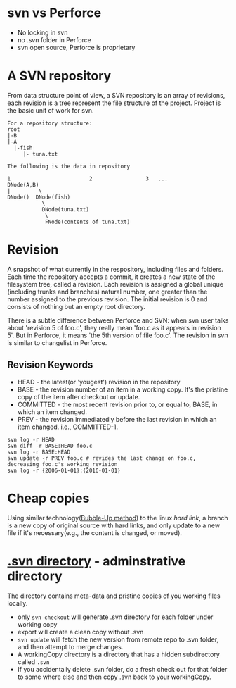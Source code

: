 # svn vs Perforce
* No locking in svn
* no .svn folder in Perforce
* svn open source, Perforce is proprietary

# A SVN repository 
From data structure point of view, a SVN repository is an array of revisions, each revision is a tree represent the file structure of the project. Project is the basic unit of work for svn.
```
For a repository structure:
root
|-B
|-A
  |-fish
     |- tuna.txt

The following is the data in repository

1                         2                 3   ...
DNode(A,B)
|         \
DNode()  DNode(fish)
           \
           DNode(tuna.txt)
            \
            FNode(contents of tuna.txt)
```

# Revision
A snapshot of what currently in the respository, including files and folders. Each time the repository accepts a commit, it
creates a new state of the filesystem tree, called a revision. Each revision is assigned a global unique (including trunks 
and branches) natural number, one greater than the number assigned to the previous revision. The initial revision is 0 and
consists of nothing but an empty root directory.

There is a subtle difference between Perforce and SVN: when svn user talks about 'revision 5 of foo.c', they really mean 
'foo.c as it appears in revision 5'. But in Perforce, it means 'the 5th version of file foo.c'. The revision in svn is 
similar to changelist in Perforce.

## Revision Keywords
* HEAD - the latest(or 'yougest') revision in the repository
* BASE - the revision number of an item in a working copy. It's the pristine copy of the item after checkout or update.
* COMMITTED - the most recent revision prior to, or equal to, BASE, in which an item changed.
* PREV - the revision immediatedly before the last revision in which an item changed. i.e., COMMITTED-1.
```
svn log -r HEAD
svn diff -r BASE:HEAD foo.c
svn log -r BASE:HEAD
svn update -r PREV foo.c # revides the last change on foo.c, decreasing foo.c's working revision
svn log -r {2006-01-01}:{2016-01-01}
```

# Cheap copies
Using similar technology([Bubble-Up method](http://svn.apache.org/repos/asf/subversion/trunk/notes/subversion-design.html#server.fs.struct.bubble-up)) to the linux *hard link*, a branch is a new copy of original source with hard links, and only update to
a new file if it's necessary(e.g., the content is changed, or moved).

# [.svn directory](https://pythonconquerstheuniverse.wordpress.com/2011/03/16/learning-subversion-the-mystery-of-svn-2/) - adminstrative directory

The directory contains meta-data and pristine copies of you working files locally.
* only `svn checkout` will generate .svn directory for each folder under working copy
* export will create a clean copy without .svn
* `svn update` will fetch the new version from remote repo to .svn folder, and then attempt to merge changes.
* A workingCopy directory is a directory that has a hidden subdirectory called `.svn`
* If you accidentally delete .svn folder, do a fresh check out for that folder to some where else and then copy .svn back to your workingCopy.

